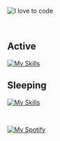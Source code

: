![I love to code](https://capsule-render.vercel.app/api?height=250&type=waving&color=gradient&customColorList=14&section=header&text=%F0%9F%92%80%20%F0%9F%96%A4%20%F0%9F%92%BB&fontSize=34&fontColor=fff&animation=fadeIn&fontAlignY=40)

<br>

## Active

[![My Skills](https://skillicons.dev/icons?i=html,css,js,ts,svg,svelte,solidjs,react,vue,astro,nextjs,nuxtjs,vite,flutter,dart,jest,sass,styledcomponents,nodejs,deno,graphql,git,netlify,vercel,postman,ai,figma)](https://skillicons.dev)

## Sleeping

[![My Skills](https://skillicons.dev/icons?i=supabase,gatsby,tailwind,materialui,remix,angular,lit,ember,jquery,coffeescript,apollo,babel,bootstrap,emotion,redux,gulp,rollupjs,firebase,tensorflow,webpack,ae,pr,xd)](https://skillicons.dev)

<br>

[![My Spotify](https://spotify-github-profile.vercel.app/api/view?uid=dmblakedesign&cover_image=true&theme=default&bar_color=53b14f&bar_color_cover=false)](https://github.com/kittinan/spotify-github-profile)
